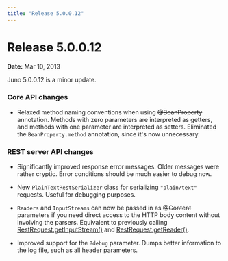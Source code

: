 ```yaml
---
title: "Release 5.0.0.12"
---
```


# Release 5.0.0.12

**Date:** Mar 10, 2013

Juno 5.0.0.12 is a minor update.

### Core API changes

- Relaxed method naming conventions when using ~~@BeanProperty~~ annotation.
  Methods with zero parameters are interpreted as getters, and methods with one parameter are interpreted as setters.
  Eliminated the `BeanProperty.method` annotation, since it's now unnecessary.

### REST server API changes

- Significantly improved response error messages.
  Older messages were rather cryptic.
  Error conditions should be much easier to debug now.

- New `PlainTextRestSerializer` class for serializing `"plain/text"` requests.
  Useful for debugging purposes.

- `Readers` and `InputStreams` can now be passed in as ~~@Content~~ parameters if you need direct access to the HTTP
  body content without involving the parsers.
  Equivalent to previously calling [RestRequest.getInputStream()](API_DOCS/oajr/RestRequest#getInputStream().html)
  and [RestRequest.getReader()](API_DOCS/oajr/RestRequest#getReader().html).

- Improved support for the `?debug` parameter.
  Dumps better information to the log file, such as all header parameters.